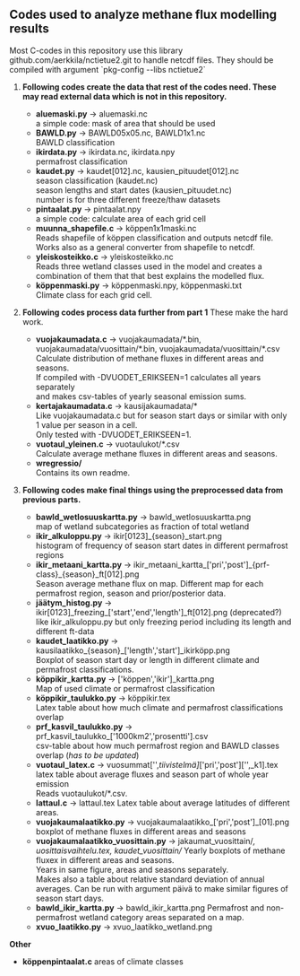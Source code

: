 ## Codes used to analyze methane flux modelling results
Most C-codes in this repository use this library github.com/aerkkila/nctietue2.git to handle netcdf files.
They should be compiled with argument \`pkg-config --libs nctietue2\`

1. **Following codes create the data that rest of the codes need. These may read external data which is not in this repository.**
   - **aluemaski<area>.py** &rarr; aluemaski<area>.nc \
	   a simple code: mask of area that should be used
   - **BAWLD<area>.py** &rarr; BAWLD05x05<area>.nc, BAWLD1x1<area>.nc \
	   BAWLD classification
   - **ikirdata<area>.py** &rarr; ikirdata<area>.nc, ikirdata<area>.npy \
	   permafrost classification
   - **kaudet<area>.py** &rarr; kaudet[012]<area>.nc, kausien_pituudet[012]<area>.nc \
	   season classification (kaudet<area>.nc) \
	   season lengths and start dates (kausien_pituudet<area>.nc) \
	   number is for three different freeze/thaw datasets
   - **pintaalat<area>.py** &rarr; pintaalat<area>.npy \
	   a simple code: calculate area of each grid cell
   - **muunna_shapefile.c** &rarr; köppen1x1maski<area>.nc \
	   Reads shapefile of köppen classification and outputs netcdf file.
	   Works also as a general converter from shapefile to netcdf.
   - **yleiskosteikko<area>.c** &rarr; yleiskosteikko<area>.nc \
	   Reads three wetland classes used in the model and creates a combination of them that that best explains the modelled flux.
   - **köppenmaski<area>.py** &rarr; köppenmaski<area>.npy, köppenmaski<area>.txt \
	   Climate class for each grid cell.

2. **Following codes process data further from part 1** These make the hard work.
   - **vuojakaumadata<area>.c** &rarr; vuojakaumadata/\*.bin, vuojakaumadata/vuosittain/\*.bin, vuojakaumadata/vuosittain/*.csv \
	   Calculate distribution of methane fluxes in different areas and seasons. \
	   If compiled with -DVUODET_ERIKSEEN=1 calculates all years separately \
	   and makes csv-tables of yearly seasonal emission sums.
   - **kertajakaumadata<area>.c** &rarr; kausijakaumadata/* \
	   Like vuojakaumadata<area>.c but for season start days or similar with only 1 value per season in a cell. \
	   Only tested with -DVUODET_ERIKSEEN=1.
   - **vuotaul_yleinen.c** &rarr; vuotaulukot/\*.csv \
	   Calculate average methane fluxes in different areas and seasons.
   - **wregressio/** \
	   Contains its own readme.

3. **Following codes make final things using the preprocessed data from previous parts.**
   - **bawld_wetlosuuskartta.py** &rarr; bawld_wetlosuuskartta.png \
	   map of wetland subcategories as fraction of total wetland
   - **ikir_alkuloppu.py** &rarr; ikir[0123]_{season}_start.png \
	   histogram of frequency of season start dates in different permafrost regions
   - **ikir_metaani_kartta.py** &rarr; ikir_metaani_kartta_['pri','post']\_{prf-class}_{season}_ft[012].png \
	   Season average methane flux on map. Different map for each permafrost region, season and prior/posterior data.
   - **jäätym_histog.py** &rarr; ikir[0123]\_freezing_['start','end','length']_ft[012]<area>.png (deprecated?) \
	   like ikir_alkuloppu.py but only freezing period including its length and different ft-data
   - **kaudet_laatikko.py** &rarr; kausilaatikko_{season}\_['length','start']\_ikirköpp.png \
	   Boxplot of season start day or length in different climate and permafrost classifications.
   - **köppikir_kartta.py** &rarr; ['köppen','ikir']\_kartta.png \
	   Map of used climate or permafrost classification
   - **köppikir_taulukko.py** &rarr; köppikir<area>.tex \
	   Latex table about how much climate and permafrost classifications overlap
   - **prf_kasvil_taulukko.py** &rarr; prf_kasvil_taulukko_['1000km2','prosentti'].csv \
	   csv-table about how much permafrost region and BAWLD classes overlap (*has to be updated*)
   - **vuotaul_latex.c** &rarr; vuosummat['',_tiivistelmä]_['pri','post']['',_k1].tex \
	   latex table about average fluxes and season part of whole year emission \
	   Reads vuotaulukot/\*.csv.
   - **lattaul.c** &rarr; lattaul.tex
	   Latex table about average latitudes of different areas.
   - **vuojakaumalaatikko<area>.py** &rarr; vuojakaumalaatikko_['pri','post']_[01].png \
	   boxplot of methane fluxes in different areas and seasons
   - **vuojakaumalaatikko_vuosittain.py** &rarr; jakaumat_vuosittain/*, uosittaisvaihtelu.tex, kaudet_vuosittain/*
	   Yearly boxplots of methane fluxex in different areas and seasons. \
	   Years in same figure, areas and seasons separately. \
	   Makes also a table about relative standard deviation of annual averages.
	   Can be run with argument päivä to make similar figures of season start days.
   - **bawld_ikir_kartta.py** &rarr; bawld_ikir_kartta.png
	   Permafrost and non-permafrost wetland category areas separated on a map.
   - **xvuo_laatikko.py** &rarr; xvuo_laatikko_wetland.png

**Other**
- **köppenpintaalat<area>.c** areas of climate classes
